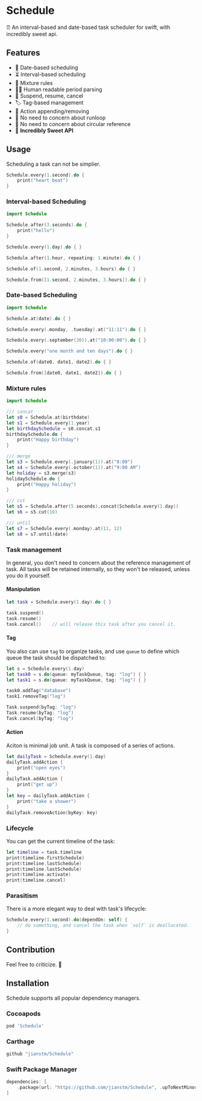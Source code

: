 # Schedule

⏰ An interval-based and date-based task scheduler for swift, with incredibly sweet api.


## Features

- 📆 Date-based scheduling
- ⏳ Interval-based scheduling
- 📝 Mixture rules
- 👩‍🎓‍ Human readable period parsing
- 🚦 Suspend, resume, cancel
- 🏷 Tag-based management
- 🍰 Action appending/removing
- 🍻 No need to concern about runloop
- 👻 No need to concern about circular reference
- 🍭 **Incredibly Sweet API**


## Usage

Scheduling a task can not be simplier.

```swift
Schedule.every(1.second).do {
	print("heart beat")
}
```


### Interval-based Scheduling

```swift
import Schedule

Schedule.after(3.seconds).do {
    print("hello")
}

Schedule.every(1.day).do { }

Schedule.after(1.hour, repeating: 1.minute).do { }

Schedule.of(1.second, 2.minutes, 3.hours).do { }

Schedule.from([1.second, 2.minutes, 3.hours]).do { }
```


### Date-based Scheduling

```swift
import Schedule

Schedule.at(date).do { }

Schedule.every(.monday, .tuesday).at("11:11").do { }

Schedule.every(.september(30)).at("10:00:00").do { }

Schedule.every("one month and ten days").do { }

Schedule.of(date0, date1, date2).do { }

Schedule.from([date0, date1, date2]).do { }
```


### Mixture rules

```swift
import Schedule

/// concat
let s0 = Schedule.at(birthdate)
let s1 = Schedule.every(1.year)
let birthdaySchedule = s0.concat.s1
birthdaySchedule.do { 
    print("Happy birthday")
}

/// merge
let s3 = Schedule.every(.january(1)).at("8:00")
let s4 = Schedule.every(.october(1)).at("9:00 AM")
let holiday = s3.merge(s3)
holidaySchedule.do {
    print("Happy holiday")
}

/// cut
let s5 = Schedule.after(5.seconds).concat(Schedule.every(1.day))
let s6 = s5.cut(10)

/// until
let s7 = Schedule.every(.monday).at(11, 12)
let s8 = s7.until(date)
```

### Task management

In general, you don't need to concern about the reference management of task. All tasks will be retained internally, so they won't be released, unless you do it yourself.

#### Manipulation

```swift
let task = Schedule.every(1.day).do { }

task.suspend()
task.resume()
task.cancel()    // will release this task after you cancel it.
```

#### Tag

You also can use `tag` to organize tasks, and use `queue` to define which queue the task should be dispatched to:

```swift
let s = Schedule.every(1.day)
let task0 = s.do(queue: myTaskQueue, tag: "log") { }
let task1 = s.do(queue: myTaskQueue, tag: "log") { }

task0.addTag("database")
task1.removeTag("log")

Task.suspend(byTag: "log")
Task.resume(byTag: "log")
Task.cancel(byTag: "log")
```

#### Action

Aciton is minimal job unit. A task is composed of a series of actions. 

```swift
let dailyTask = Schedule.every(1.day)
dailyTask.addAction {
	print("open eyes")
}
dailyTask.addAction {
	print("get up")
}
let key = dailyTask.addAction {
	print("take a shower")
}
dailyTask.removeAction(byKey: key)
```

### Lifecycle

You can get the current timeline of the task:

```swift
let timeline = task.timeline
print(timeline.firstSchedule)
print(timeline.lastSchedule)
print(timeline.lastSchedule)
print(timeline.activate)
print(timeline.cancel)
```

### Parasitism

There is a more elegant way to deal with task's lifecycle:

```swift
Schedule.every(1.second).do(dependOn: self) {
    // do something, and cancel the task when `self` is deallocated.
}
```

## Contribution

Feel free to criticize. 🍺

## Installation

Schedule supports all popular dependency managers.

### Cocoapods

```ruby
pod 'Schedule'
```

### Carthage

```swift
github "jianstm/Schedule"
```

### Swift Package Manager

```swift
dependencies: [
    .package(url: "https://github.com/jianstm/Schedule", .upToNextMinor("0.0.0"))
]
```
